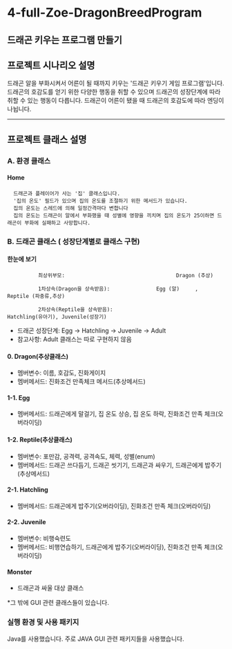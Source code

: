4-full-Zoe-DragonBreedProgram
===================================
드래곤 키우는 프로그램 만들기 
--------------------------------
## 프로젝트 시나리오 설명

  드래곤 알을 부화시켜서 어른이 될 때까지 키우는 '드래곤 키우기 게임 프로그램'입니다.
  드래곤의 호감도를 얻기 위한 다양한 행동을 취할 수 있으며 드래곤의 성장단계에 따라 취할 수 있는 행동이 다릅니다.
  드래곤이 어른이 됐을 때 드래곤의 호감도에 따라 엔딩이 나뉩니다.
  
 --------------------------------------------------------------------
 ## 프로젝트 클래스 설명
  
  ### A. 환경 클래스
  #### Home
      드래곤과 플레이어가 사는 '집' 클래스입니다.
      '집의 온도' 필드가 있으며 집의 온도를 조절하기 위한 메서드가 있습니다.
      집의 온도는 스레드에 의해 일정간격마다 변합니다
      집의 온도는 드래곤이 알에서 부화했을 때 성별에 영향을 끼치며 집의 온도가 25이하면 드래곤이 부화에 실패하고 사망합니다.
      
 ### B. 드래곤 클래스 ( 성장단계별로 클래스 구현)
 ####  한눈에 보기
              최상위부모:				                    Dragon (추상)
   
              1차상속(Dragon을 상속받음): 		        Egg (알)   	,	Reptile (파충류,추상)
   
              2차상속(Reptile을 상속받음):                             Hatchling(유아기), Juvenile(성장기)
  
* 드래곤 성장단계: Egg -> Hatchling -> Juvenile -> Adult
*	참고사항: Adult 클래스는 따로 구현하지 않음
 
 
#### 0. Dragon(추상클래스)
 * 멤버변수: 이름, 호감도, 진화게이지
 * 멤버메서드: 진화조건 만족체크 메서드(추상메서드)
  
#### 1-1. Egg
 * 멤버메서드: 드래곤에게 말걸기, 집 온도 상승, 집 온도 하락, 진화조건 만족 체크(오버라이딩)
 
#### 1-2. Reptile(추상클래스)
 * 멤버변수: 포만감, 공격력, 공격속도, 체력, 성별(enum)
 * 멤버메서드: 드래곤 쓰다듬기, 드래곤 씻기기, 드래곤과 싸우기, 드래곤에게 밥주기(추상메서드)
 
#### 2-1. Hatchling
 * 멤버메서드: 드래곤에게 밥주기(오버라이딩), 진화조건 만족 체크(오버라이딩)

#### 2-2. Juvenile
 * 멤버변수: 비행숙련도
 * 멤버메서드: 비행연습하기, 드래곤에게 밥주기(오버라이딩), 진화조건 만족 체크(오버라이딩)


#### Monster
 * 드래곤과 싸울 대상 클래스

  
 *그 밖에 GUI 관련 클래스들이 있습니다.

 
 ### 실행 환경 및 사용 패키지
 
  Java를 사용했습니다.
  주로 JAVA GUI 관련 패키지들을 사용했습니다.
 
 
